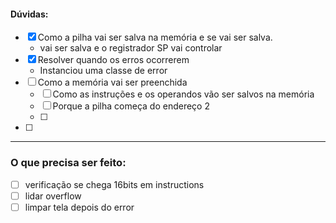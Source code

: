 #### Dúvidas:

- [x] Como a pilha vai ser salva na memória e se vai ser salva.
	- vai ser salva e o registrador SP vai controlar
- [x] Resolver quando os erros ocorrerem
	- Instanciou uma classe de error
- [ ] Como a memória vai ser preenchida
	- [ ] Como as instruções e os operandos vão ser salvos na memória
	- [ ] Porque a pilha começa do endereço 2
	- [ ]  
- [ ]

---
### O que precisa ser feito:
- [ ] verificação se chega 16bits em instructions
- [ ] lidar overflow
- [ ] limpar tela depois do error 
